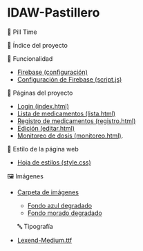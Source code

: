 # IDAW-Pastillero
💊 Pill Time

📁 Índice del proyecto

 🔧 Funcionalidad
- [Firebase (configuración)](https://github.com/nayenay/DAW-Pastillero/blob/main/firebase-config.js)
- [Configuración de Firebase (script.js)](https://github.com/nayenay/DAW-Pastillero/blob/main/script.js)

📄 Páginas del proyecto
- [Login (index.html)](https://github.com/nayenay/DAW-Pastillero/blob/main/index.html)
- [Lista de medicamentos (lista.html)](https://github.com/nayenay/DAW-Pastillero/blob/main/lista.html)
- [Registro de medicamentos (registro.html)](https://github.com/nayenay/DAW-Pastillero/blob/main/registro.html)
- [Edición (editar.html)](https://github.com/nayenay/DAW-Pastillero/blob/main/editar.html)
- [Monitoreo de dosis (monitoreo.html)](https://github.com/nayenay/DAW-Pastillero/blob/main/monitoreo.html).

🎨 Estilo de la página web
- [Hoja de estilos (style.css)](https://github.com/nayenay/DAW-Pastillero/blob/main/style.css)

🖼️ Imágenes
- [Carpeta de imágenes](https://github.com/nayenay/DAW-Pastillero/tree/main/imagensitas)
  - [Fondo azul degradado](https://github.com/nayenay/DAW-Pastillero/blob/main/imagensitas/fonditoazuldegradadouwu.jpg)
  - [Fondo morado degradado](https://github.com/nayenay/DAW-Pastillero/blob/main/imagensitas/fonditomoradodegradadobonito.jpg)

  🔤 Tipografía
- [Lexend-Medium.ttf](https://github.com/nayenay/DAW-Pastillero/blob/main/Lexend-Medium.ttf)
